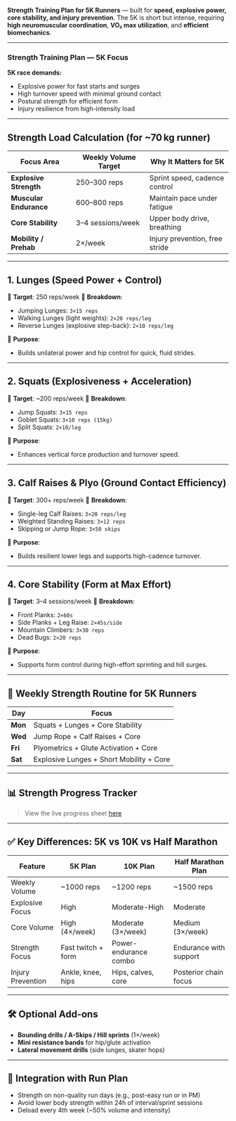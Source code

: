 **Strength Training Plan for 5K Runners** — built for **speed, explosive power, core stability, and injury prevention**. The 5K is short but intense, requiring **high neuromuscular coordination**, **VO₂ max utilization**, and **efficient biomechanics**.

---

### **Strength Training Plan — 5K Focus**

**5K race demands:**

* Explosive power for fast starts and surges
* High turnover speed with minimal ground contact
* Postural strength for efficient form
* Injury resilience from high-intensity load

---

## Strength Load Calculation (for \~70 kg runner)

| Focus Area             | Weekly Volume Target | Why It Matters for 5K          |
| ---------------------- | -------------------- | ------------------------------ |
| **Explosive Strength** | 250–300 reps         | Sprint speed, cadence control  |
| **Muscular Endurance** | 600–800 reps         | Maintain pace under fatigue    |
| **Core Stability**     | 3–4 sessions/week    | Upper body drive, breathing    |
| **Mobility / Prehab**  | 2×/week              | Injury prevention, free stride |

---

## 1. **Lunges (Speed Power + Control)**

🔹 **Target**: 250 reps/week
🔹 **Breakdown**:

* Jumping Lunges: `3×15 reps`
* Walking Lunges (light weights): `2×20 reps/leg`
* Reverse Lunges (explosive step-back): `2×10 reps/leg`

📌 **Purpose**:

* Builds unilateral power and hip control for quick, fluid strides.

---

## 2. **Squats (Explosiveness + Acceleration)**

🔹 **Target**: \~200 reps/week
🔹 **Breakdown**:

* Jump Squats: `3×15 reps`
* Goblet Squats: `3×10 reps (15kg)`
* Split Squats: `2×10/leg`

📌 **Purpose**:

* Enhances vertical force production and turnover speed.

---

## 3. **Calf Raises & Plyo (Ground Contact Efficiency)**

🔹 **Target**: 300+ reps/week
🔹 **Breakdown**:

* Single-leg Calf Raises: `3×20 reps/leg`
* Weighted Standing Raises: `3×12 reps`
* Skipping or Jump Rope: `3×50 skips`

📌 **Purpose**:

* Builds resilient lower legs and supports high-cadence turnover.

---

## 4. **Core Stability (Form at Max Effort)**

🔹 **Target**: 3–4 sessions/week
🔹 **Breakdown**:

* Front Planks: `2×60s`
* Side Planks + Leg Raise: `2×45s/side`
* Mountain Climbers: `3×30 reps`
* Dead Bugs: `2×20 reps`

📌 **Purpose**:

* Supports form control during high-effort sprinting and hill surges.

---

## 📅 Weekly Strength Routine for 5K Runners

| Day     | Focus                                    |
| ------- | ---------------------------------------- |
| **Mon** | Squats + Lunges + Core Stability         |
| **Wed** | Jump Rope + Calf Raises + Core           |
| **Fri** | Plyometrics + Glute Activation + Core    |
| **Sat** | Explosive Lunges + Short Mobility + Core |

---

## 📊 Strength Progress Tracker

> View the live progress sheet [here](https://docs.google.com/spreadsheets/d/e/2PACX-1vRVjcMskpD9t6WD2u4qyYxELdPQXR-U74Dnqacme0WF1mGxqrooLpxxQuv1lXaV_tFo0tgEmJgMn-06/pubhtml)


---

## ✅ Key Differences: 5K vs 10K vs Half Marathon

| Feature           | 5K Plan            | 10K Plan              | Half Marathon Plan     |
| ----------------- | ------------------ | --------------------- | ---------------------- |
| Weekly Volume     | \~1000 reps        | \~1200 reps           | \~1500 reps            |
| Explosive Focus   | High               | Moderate-High         | Moderate               |
| Core Volume       | High (4×/week)     | Moderate (3×/week)    | Medium (3×/week)       |
| Strength Focus    | Fast twitch + form | Power-endurance combo | Endurance with support |
| Injury Prevention | Ankle, knee, hips  | Hips, calves, core    | Posterior chain focus  |

---

## 🛠️ Optional Add-ons

* **Bounding drills / A-Skips / Hill sprints** (1×/week)
* **Mini resistance bands** for hip/glute activation
* **Lateral movement drills** (side lunges, skater hops)

---

## 🔁 Integration with Run Plan

* Strength on non-quality run days (e.g., post-easy run or in PM)
* Avoid lower body strength within 24h of interval/sprint sessions
* Deload every 4th week (\~50% volume and intensity)